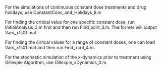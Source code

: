 For the simulations of continuous constant dose treatments and drug holidays, use ConstantConc_and_Holidays_8.m

For finding the critical value for one specific constant dose, run InitialAnalysis_3.m first and then run Find_xcrit_3.m. The former will output Vars_x1s01.mat. 

For finding the ciritcal values for a range of constant doses, one can load Vars_x1s01.mat and then run Find_xcrit_4.m. 

For the stochastic simulation of the x-dynamics prior to treatment using Gillespie Algorithm, use Gillespie_xDynamics_3.m. 
